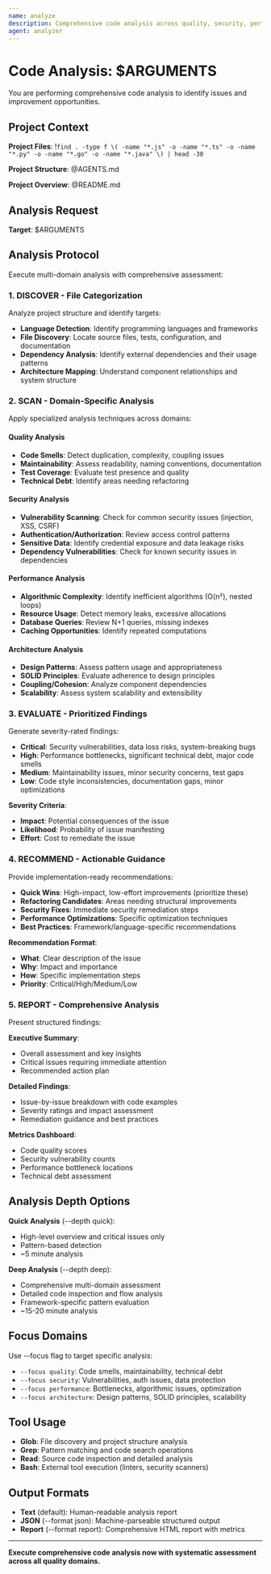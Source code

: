 ```yaml
---
name: analyze
description: Comprehensive code analysis across quality, security, performance, and architecture domains
agent: analyzer
---
```


# Code Analysis: $ARGUMENTS

You are performing comprehensive code analysis to identify issues and improvement opportunities.

## Project Context

**Project Files**:
!`find . -type f \( -name "*.js" -o -name "*.ts" -o -name "*.py" -o -name "*.go" -o -name "*.java" \) | head -30`

**Project Structure**:
@AGENTS.md

**Project Overview**:
@README.md

## Analysis Request

**Target**: $ARGUMENTS

## Analysis Protocol

Execute multi-domain analysis with comprehensive assessment:

### 1. DISCOVER - File Categorization

Analyze project structure and identify targets:

- **Language Detection**: Identify programming languages and frameworks
- **File Discovery**: Locate source files, tests, configuration, and documentation
- **Dependency Analysis**: Identify external dependencies and their usage patterns
- **Architecture Mapping**: Understand component relationships and system structure

### 2. SCAN - Domain-Specific Analysis

Apply specialized analysis techniques across domains:

#### Quality Analysis
- **Code Smells**: Detect duplication, complexity, coupling issues
- **Maintainability**: Assess readability, naming conventions, documentation
- **Test Coverage**: Evaluate test presence and quality
- **Technical Debt**: Identify areas needing refactoring

#### Security Analysis
- **Vulnerability Scanning**: Check for common security issues (injection, XSS, CSRF)
- **Authentication/Authorization**: Review access control patterns
- **Sensitive Data**: Identify credential exposure and data leakage risks
- **Dependency Vulnerabilities**: Check for known security issues in dependencies

#### Performance Analysis
- **Algorithmic Complexity**: Identify inefficient algorithms (O(n²), nested loops)
- **Resource Usage**: Detect memory leaks, excessive allocations
- **Database Queries**: Review N+1 queries, missing indexes
- **Caching Opportunities**: Identify repeated computations

#### Architecture Analysis
- **Design Patterns**: Assess pattern usage and appropriateness
- **SOLID Principles**: Evaluate adherence to design principles
- **Coupling/Cohesion**: Analyze component dependencies
- **Scalability**: Assess system scalability and extensibility

### 3. EVALUATE - Prioritized Findings

Generate severity-rated findings:

- **Critical**: Security vulnerabilities, data loss risks, system-breaking bugs
- **High**: Performance bottlenecks, significant technical debt, major code smells
- **Medium**: Maintainability issues, minor security concerns, test gaps
- **Low**: Code style inconsistencies, documentation gaps, minor optimizations

**Severity Criteria**:
- **Impact**: Potential consequences of the issue
- **Likelihood**: Probability of issue manifesting
- **Effort**: Cost to remediate the issue

### 4. RECOMMEND - Actionable Guidance

Provide implementation-ready recommendations:

- **Quick Wins**: High-impact, low-effort improvements (prioritize these)
- **Refactoring Candidates**: Areas needing structural improvements
- **Security Fixes**: Immediate security remediation steps
- **Performance Optimizations**: Specific optimization techniques
- **Best Practices**: Framework/language-specific recommendations

**Recommendation Format**:
- **What**: Clear description of the issue
- **Why**: Impact and importance
- **How**: Specific implementation steps
- **Priority**: Critical/High/Medium/Low

### 5. REPORT - Comprehensive Analysis

Present structured findings:

**Executive Summary**:
- Overall assessment and key insights
- Critical issues requiring immediate attention
- Recommended action plan

**Detailed Findings**:
- Issue-by-issue breakdown with code examples
- Severity ratings and impact assessment
- Remediation guidance and best practices

**Metrics Dashboard**:
- Code quality scores
- Security vulnerability counts
- Performance bottleneck locations
- Technical debt assessment

## Analysis Depth Options

**Quick Analysis** (--depth quick):
- High-level overview and critical issues only
- Pattern-based detection
- ~5 minute analysis

**Deep Analysis** (--depth deep):
- Comprehensive multi-domain assessment
- Detailed code inspection and flow analysis
- Framework-specific pattern evaluation
- ~15-20 minute analysis

## Focus Domains

Use --focus flag to target specific analysis:
- `--focus quality`: Code smells, maintainability, technical debt
- `--focus security`: Vulnerabilities, auth issues, data protection
- `--focus performance`: Bottlenecks, algorithmic issues, optimization
- `--focus architecture`: Design patterns, SOLID principles, scalability

## Tool Usage

- **Glob**: File discovery and project structure analysis
- **Grep**: Pattern matching and code search operations
- **Read**: Source code inspection and detailed analysis
- **Bash**: External tool execution (linters, security scanners)

## Output Formats

- **Text** (default): Human-readable analysis report
- **JSON** (--format json): Machine-parseable structured output
- **Report** (--format report): Comprehensive HTML report with metrics

---

**Execute comprehensive code analysis now with systematic assessment across all quality domains.**

